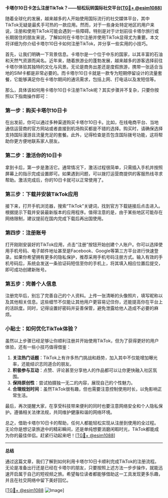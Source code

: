 **卡塔尔10日卡怎么注册TikTok？——轻松玩转国际社交平台[[TG💪+ @esim1088](https://t.me/s/esim1088)]**

随着全球化的发展，越来越多的人开始使用国际流行的社交媒体平台，其中TikTok无疑是最炙手可热的一款应用。然而，对于一些身处特定地区的用户来说，注册和使用TikTok可能会遇到一些障碍。特别是对于计划前往卡塔尔旅行或长期居住的朋友来说，了解如何在卡塔尔注册并使用TikTok显得尤为重要。本文将详细为你介绍卡塔尔10日卡如何注册TikTok，并分享一些实用的小技巧。

首先，让我们明确一下背景信息。卡塔尔是一个位于中东的国家，以其丰富的石油和天然气资源而闻名。近年来，随着旅游业的蓬勃发展，越来越多的游客选择前往卡塔尔体验其独特的文化与风景。无论是商务出差还是度假旅游，携带一张适合当地的SIM卡都是非常必要的。而卡塔尔10日卡就是一款专为短期停留设计的流量套餐，它能够满足你在卡塔尔期间的通讯需求，包括上网、打电话以及发短信等。

那么，具体该如何用卡塔尔10日卡注册TikTok呢？其实步骤并不复杂，只要你按照以下指南操作即可：

### 第一步：购买卡塔尔10日卡

在出发前，你可以通过多种渠道购买卡塔尔10日卡。比如，在线电商平台、当地通信运营商的官方网站或者直接到机场购买都是不错的选择。购买时，请确保选择支持国际漫游且流量充足的套餐。此外，记得检查是否包含国际拨号功能，这将帮助你更方便地联系家人朋友。

### 第二步：激活你的10日卡

拿到卡后，第一步是激活它。通常情况下，激活过程很简单，只需插入手机并按照屏幕上的指示完成设置即可。如果遇到问题，可以拨打运营商提供的客服热线寻求帮助。激活完成后，你的10日卡就可以正常使用了。

### 第三步：下载并安装TikTok应用

接下来，打开手机浏览器，搜索“TikTok”关键词，找到官方下载链接后点击进入。根据提示下载并安装最新版本的应用程序。值得注意的是，由于某些地区可能存在网络限制，建议提前在国内完成下载后再出国使用。

### 第四步：注册账号

打开刚刚安装好的TikTok应用，点击“注册”按钮开始创建个人账户。你可以选择使用手机号码、电子邮件地址甚至是Facebook、Google等第三方平台进行快速登录。如果你希望拥有更多的隐私保护，推荐采用手机号码注册方式。输入有效的手机号码后，系统会发送一条验证码短信至你的手机上，将其填入相应位置后提交，即可成功创建新账号。

### 第五步：完善个人信息

注册完毕后，别忘了完善自己的个人资料。上传一张清晰的头像照片，填写昵称以及其他相关信息。这些细节不仅能让其他用户更容易记住你，还能提高你在平台上的活跃度。同时，记得设置好密码并妥善保管，避免泄露给他人造成不必要的麻烦。

### 小贴士：如何优化TikTok体验？

虽然以上步骤已经足够让你顺利注册并开始使用TikTok，但为了获得更好的用户体验，还有一些小技巧值得借鉴：

1. **关注热门话题**：TikTok上有许多热门挑战和趋势，加入其中不仅能增加曝光率，还能结识志同道合的朋友。
2. **积极参与互动**：点赞、评论甚至分享他人的作品都可以让你更快融入社区氛围。
3. **保持原创性**：尝试拍摄独一无二的内容，展现自己的个性魅力。
4. **合理规划时间**：虽然TikTok很有趣，但也需要注意控制使用时长，以免影响正常生活。

最后，再次提醒大家，在享受科技带来便利的同时也要注意网络安全和个人隐私保护。遵循相关法律法规，共同维护健康和谐的网络环境。

总之，借助卡塔尔10日卡的帮助，任何人都能轻松实现从注册到使用的全过程。无论你是想记录旅途中的精彩瞬间，还是单纯想要消磨闲暇时光，TikTok都能成为你的最佳伴侣。赶紧行动起来吧！[[TG💪+ @esim1088](https://t.me/s/esim1088)]

---

**总结**

通过这篇文章，我们了解到如何利用卡塔尔10日卡顺利完成TikTok的注册流程。无论是准备出行还是已经在卡塔尔的朋友，只要按照上述方法一步步操作，就能迅速开启属于自己的短视频之旅。希望每位读者都能够借助这一工具发现更多乐趣，并且在社交网络中留下美好回忆。

[[TG💪+ @esim1088](https://t.me/s/esim1088) ![Image](https://i.postimg.cc/4NQfJmqS/Snipaste-2025-05-13-00-14-12.png)]